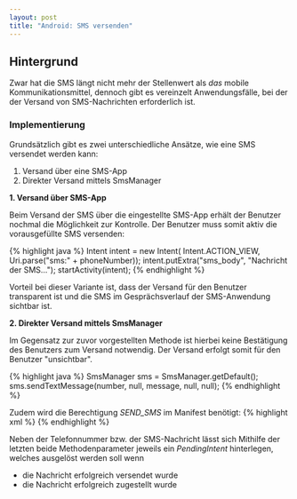 ```yaml
---
layout: post
title: "Android: SMS versenden"
---
```




## Hintergrund

Zwar hat die SMS längt nicht mehr der Stellenwert als <em>das</em> mobile Kommunikationsmittel, dennoch gibt es vereinzelt Anwendungsfälle, bei der der Versand von SMS-Nachrichten erforderlich ist.
### Implementierung

Grundsätzlich gibt es zwei unterschiedliche Ansätze, wie eine SMS versendet werden kann:

 1. Versand über eine SMS-App
 2. Direkter Versand mittels SmsManager
 
<strong> 1. Versand über SMS-App</strong>

Beim Versand der SMS über die eingestellte SMS-App erhält der Benutzer nochmal die Möglichkeit zur Kontrolle.
Der Benutzer muss somit aktiv die vorausgefüllte SMS versenden:

{% highlight java %}
Intent intent = new Intent( Intent.ACTION_VIEW, Uri.parse("sms:" + phoneNumber));
intent.putExtra("sms_body", "Nachricht der SMS...");
startActivity(intent);
{% endhighlight %}

Vorteil bei dieser Variante ist, dass der Versand für den Benutzer transparent ist und die SMS im Gesprächsverlauf der SMS-Anwendung sichtbar ist.

<strong> 2. Direkter Versand mittels SmsManager</strong>

Im Gegensatz zur zuvor vorgestellten Methode ist hierbei keine Bestätigung des Benutzers zum Versand notwendig. Der Versand erfolgt somit für den Benutzer "unsichtbar".

{% highlight java %}
SmsManager sms = SmsManager.getDefault();
sms.sendTextMessage(number, null, message, null, null);
{% endhighlight %}

Zudem wird die Berechtigung <em>SEND_SMS</em> im Manifest benötigt:
{% highlight xml %}
<uses-permission android:name="android.permission.SEND_SMS"/>
{% endhighlight %}

Neben der Telefonnummer bzw. der SMS-Nachricht lässt sich Mithilfe der letzten beide Methodenparameter jeweils ein <em>PendingIntent</em> hinterlegen, welches ausgelöst werden soll wenn
 - die Nachricht erfolgreich versendet wurde
 - die Nachricht erfolgreich zugestellt wurde
 
